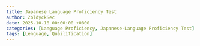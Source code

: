 ```yaml
---
title: Japanese Language Proficiency Test
author: ZoldyckSec
date: 2025-10-18 00:00:00 +0800
categories: [Language Proficiency, Japanese-Language Proficiency Test]
tags: [Lenguage, Quailification]
---
```

